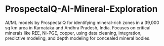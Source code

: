 # ProspectalQ-AI-Mineral-Exploration
AI/ML models by ProspectalQ for identifying mineral-rich zones in a 39,000 sq km area in Karnataka and Andhra Pradesh, India. Focuses on critical minerals like REE, Ni-PGE, copper, using data cleaning, integration, predictive modeling, and depth modeling for concealed mineral bodies.
